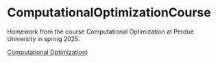 # ComputationalOptimizationCourse

Homework from the course Computational Optimization at Perdue University in spring 2025.

[Computational Optimization)](https://canli1.github.io/courses)